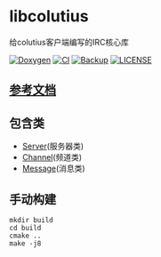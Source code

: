 # libcolutius

给colutius客户端编写的IRC核心库

[![Doxygen](https://github.com/colutius/libcolutius/actions/workflows/Doxygen.yml/badge.svg)](https://github.com/colutius/libcolutius/actions/workflows/Doxygen.yml)
[![CI](https://github.com/colutius/libcolutius/actions/workflows/CI.yml/badge.svg)](https://github.com/colutius/libcolutius/actions/workflows/CI.yml)
[![Backup](https://github.com/colutius/libcolutius/actions/workflows/Backup.yml/badge.svg)](https://github.com/colutius/libcolutius/actions/workflows/Backup.yml)
[![LICENSE](https://img.shields.io/github/license/colutius/libcolutius)](https://github.com/colutius/libcolutius/blob/main/LICENSE)

## [参考文档](https://colutius.github.io/libcolutius/)

## 包含类

- [Server](https://colutius.github.io/libcolutius/classServer.html)(服务器类)
- [Channel](https://colutius.github.io/libcolutius/classServer.html)(频道类)
- [Message](https://colutius.github.io/libcolutius/classMessage.html)(消息类)

## 手动构建

```shell
mkdir build
cd build
cmake ..
make -j8
```